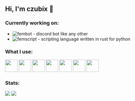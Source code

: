 ## Hi, I'm czubix 👋

### Currently working on:
- ![fembot](https://cenzura.poligon.lgbt) - discord bot like any other
- ![femscript](https://github.com/czubix/femscript) - scripting language written in rust for python

### What I use:
<a href="https://python.org"><img src="https://raw.githubusercontent.com/danielcranney/readme-generator/main/public/icons/skills/python-colored.svg" width="40" height="40"></a>
<a href="https://rust-lang.org"><img src="https://raw.githubusercontent.com/danielcranney/readme-generator/main/public/icons/skills/rust-colored.svg" width="40" height="40"></a>
<a href="https://gcc.gnu.org"><img src="https://raw.githubusercontent.com/danielcranney/readme-generator/main/public/icons/skills/c-colored.svg" width="40" height="40"></a>
<a href="https://developer.mozilla.org/en-US/docs/Web/JavaScript"><img src="https://raw.githubusercontent.com/danielcranney/readme-generator/main/public/icons/skills/javascript-colored.svg" width="40" height="40"></a>
<a href="https://developer.mozilla.org/en-US/docs/Glossary/HTML5"><img src="https://raw.githubusercontent.com/danielcranney/readme-generator/main/public/icons/skills/html5-colored.svg" width="40" height="40"></a>
<a href="https://w3.org/TR/CSS/#css"><img src="https://raw.githubusercontent.com/danielcranney/readme-generator/main/public/icons/skills/css3-colored.svg" width="40" height="40"></a>
<a href="https://postgresql.org"><img src="https://raw.githubusercontent.com/danielcranney/readme-generator/main/public/icons/skills/postgresql-colored.svg" width="40" height="40"></a>

### Stats:
<a href="https://github.com/czubix"><img src="https://github-readme-stats.vercel.app/api?username=czubix&show_icons=true&theme=radical&include_all_commits=true"></a>
<a href="https://github.com/czubix"><img src="https://github-readme-stats.vercel.app/api/top-langs/?username=czubix&layout=compact&theme=radical"></a>
